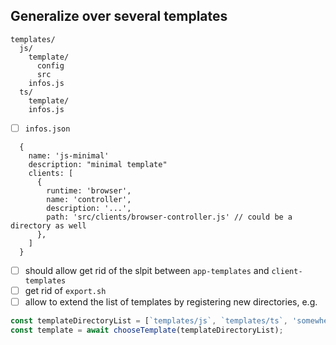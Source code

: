 
## Generalize over several templates

```
templates/
  js/
    template/
      config
      src
    infos.js
  ts/
    template/
    infos.js
```

- [ ] `infos.json`

```
  {
    name: 'js-minimal'
    description: "minimal template"
    clients: [
      {
        runtime: 'browser',
        name: 'controller',
        description: '...',
        path: 'src/clients/browser-controller.js' // could be a directory as well
      },
    ]
  }
```

- [ ] should allow get rid of the slpit between `app-templates` and `client-templates`
- [ ] get rid of `export.sh`
- [ ] allow to extend the list of templates by registering new directories, e.g.

```js
const templateDirectoryList = [`templates/js`, `templates/ts`, 'somewhere-else'];
const template = await chooseTemplate(templateDirectoryList);
```

